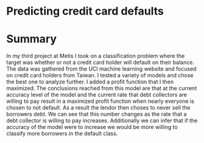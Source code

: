 # Predicting credit card defaults

# Summary

In my third project at Metis I took on a classification problem where the target was whether or not a credit card holder will default on their balance.  The data was gathered from the UCI machine learning website and focused on credit card holders from Taiwan. I tested a variety of models and chose the best one to analyze further.  I added a profit function that I then maximized.  The conclusions reached from this model are that at the current accuracy level of the model and the current rate that debt collectors are willing to pay result in a maximized profit function when nearly everyone is chosen to not default. As a result the lendor then choses to never sell the borrowers debt.  We can see that this number changes as the rate that a debt collector is willing to pay increases. Additionally we can infer that if the accuracy of the model were to increase we would be more willing to classify more borrowers in the default class.
